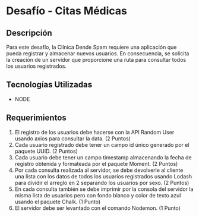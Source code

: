 # Desafío - Citas Médicas
## Descripción
Para este desafío, la Clínica Dende Spam requiere una aplicación que pueda registrar y almacenar nuevos usuarios. En consecuencia, se solicita la creación de un servidor que proporcione una ruta para consultar todos los usuarios registrados.
## Tecnologías Utilizadas
- NODE
## Requerimientos
1. El registro de los usuarios debe hacerse con la API Random User usando axios para
consultar la data. (2 Puntos)
2. Cada usuario registrado debe tener un campo id único generado por el paquete UUID.
(2 Puntos)
3. Cada usuario debe tener un campo timestamp almacenando la fecha de registro
obtenida y formateada por el paquete Moment. (2 Puntos)
4. Por cada consulta realizada al servidor, se debe devolverle al cliente una lista con los
datos de todos los usuarios registrados usando Lodash para dividir el arreglo en 2
separando los usuarios por sexo. (2 Puntos)
5. En cada consulta también se debe imprimir por la consola del servidor la misma lista
de usuarios pero con fondo blanco y color de texto azul usando el paquete Chalk. (1
Punto)
6. El servidor debe ser levantado con el comando Nodemon. (1 Punto)
